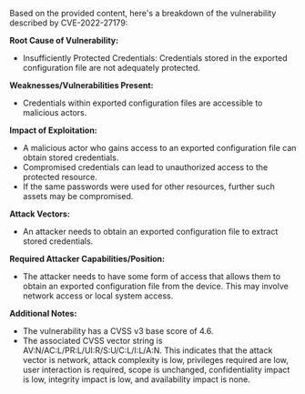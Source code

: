 Based on the provided content, here's a breakdown of the vulnerability described by CVE-2022-27179:

**Root Cause of Vulnerability:**
- Insufficiently Protected Credentials: Credentials stored in the exported configuration file are not adequately protected.

**Weaknesses/Vulnerabilities Present:**
-  Credentials within exported configuration files are accessible to malicious actors.

**Impact of Exploitation:**
-  A malicious actor who gains access to an exported configuration file can obtain stored credentials.
-  Compromised credentials can lead to unauthorized access to the protected resource.
- If the same passwords were used for other resources, further such assets may be compromised.

**Attack Vectors:**
- An attacker needs to obtain an exported configuration file to extract stored credentials.

**Required Attacker Capabilities/Position:**
-  The attacker needs to have some form of access that allows them to obtain an exported configuration file from the device. This may involve network access or local system access.

**Additional Notes:**
- The vulnerability has a CVSS v3 base score of 4.6.
- The associated CVSS vector string is AV:N/AC:L/PR:L/UI:R/S:U/C:L/I:L/A:N. This indicates that the attack vector is network, attack complexity is low, privileges required are low, user interaction is required, scope is unchanged, confidentiality impact is low, integrity impact is low, and availability impact is none.